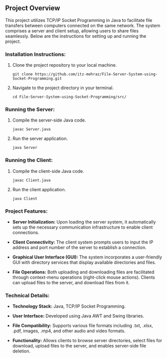 

## Project Overview

This project utilizes TCP/IP Socket Programming in Java to facilitate file transfers between computers connected on the same network. The system comprises a server and client setup, allowing users to share files seamlessly. Below are the instructions for setting up and running the project.

### Installation Instructions:

1. Clone the project repository to your local machine.
   
   ```
   git clone https://github.com/itz-mehraz/File-Server-System-using-Socket-Programming.git
   ```

2. Navigate to the project directory in your terminal.

   ```
   cd File-Server-System-using-Socket-Programming/src/
   ```

### Running the Server:

1. Compile the server-side Java code.

   ```
   javac Server.java
   ```

2. Run the server application.

   ```
   java Server
   ```

### Running the Client:

1. Compile the client-side Java code.

   ```
   javac Client.java
   ```

2. Run the client application.

   ```
   java Client
   ```

### Project Features:

- **Server Initialization:** Upon loading the server system, it automatically sets up the necessary communication infrastructure to enable client connections.
  
- **Client Connectivity:** The client system prompts users to input the IP address and port number of the server to establish a connection.
  
- **Graphical User Interface (GUI):** The system incorporates a user-friendly GUI with directory services that display available directories and files.
  
- **File Operations:** Both uploading and downloading files are facilitated through context-menu operations (right-click mouse actions). Clients can upload files to the server, and download files from it.

### Technical Details:

- **Technology Stack:** Java, TCP/IP Socket Programming.
  
- **User Interface:** Developed using Java AWT and Swing libraries.
  
- **File Compatibility:** Supports various file formats including .txt, .xlsx, .pdf, images, .mp4, and other audio and video formats.
  
- **Functionality:** Allows clients to browse server directories, select files for download, upload files to the server, and enables server-side file deletion.

